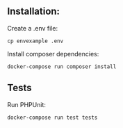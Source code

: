 ## Installation:

Create a .env file:

`cp envexample .env`

Install composer dependencies:

`docker-compose run composer install`

## Tests

Run PHPUnit:

`docker-compose run test tests`